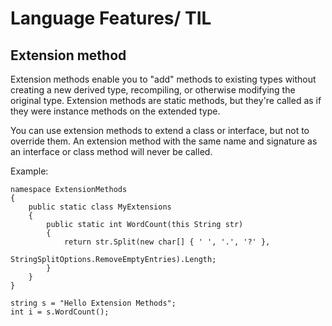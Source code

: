 # Language Features/ TIL

## Extension method
Extension methods enable you to "add" methods to existing types without creating a new derived type, recompiling, or otherwise modifying the original type. Extension methods are static methods, but they're called as if they were instance methods on the extended type.

You can use extension methods to extend a class or interface, but not to override them. An extension method with the same name and signature as an interface or class method will never be called. 

Example:

```
namespace ExtensionMethods
{
    public static class MyExtensions
    {
        public static int WordCount(this String str)
        {
            return str.Split(new char[] { ' ', '.', '?' },
                             StringSplitOptions.RemoveEmptyEntries).Length;
        }
    }
}

string s = "Hello Extension Methods";
int i = s.WordCount();
```